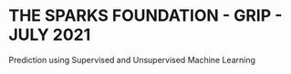 # THE SPARKS FOUNDATION - GRIP - JULY 2021
Prediction using Supervised and Unsupervised Machine Learning
